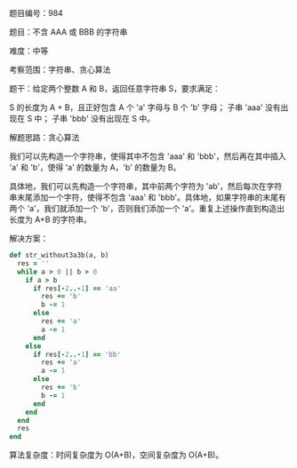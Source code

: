 题目编号：984

题目：不含 AAA 或 BBB 的字符串

难度：中等

考察范围：字符串、贪心算法

题干：给定两个整数 A 和 B，返回任意字符串 S，要求满足：

S 的长度为 A + B，且正好包含 A 个 'a' 字母与 B 个 'b' 字母；
子串 'aaa' 没有出现在 S 中；
子串 'bbb' 没有出现在 S 中。

解题思路：贪心算法

我们可以先构造一个字符串，使得其中不包含 'aaa' 和 'bbb'，然后再在其中插入 'a' 和 'b'，使得 'a' 的数量为 A，'b' 的数量为 B。

具体地，我们可以先构造一个字符串，其中前两个字符为 'ab'，然后每次在字符串末尾添加一个字符，使得不包含 'aaa' 和 'bbb'。具体地，如果字符串的末尾有两个 'a'，我们就添加一个 'b'，否则我们添加一个 'a'。重复上述操作直到构造出长度为 A+B 的字符串。

解决方案：

```ruby
def str_without3a3b(a, b)
  res = ''
  while a > 0 || b > 0
    if a > b
      if res[-2..-1] == 'aa'
        res += 'b'
        b -= 1
      else
        res += 'a'
        a -= 1
      end
    else
      if res[-2..-1] == 'bb'
        res += 'a'
        a -= 1
      else
        res += 'b'
        b -= 1
      end
    end
  end
  res
end
```

算法复杂度：时间复杂度为 O(A+B)，空间复杂度为 O(A+B)。